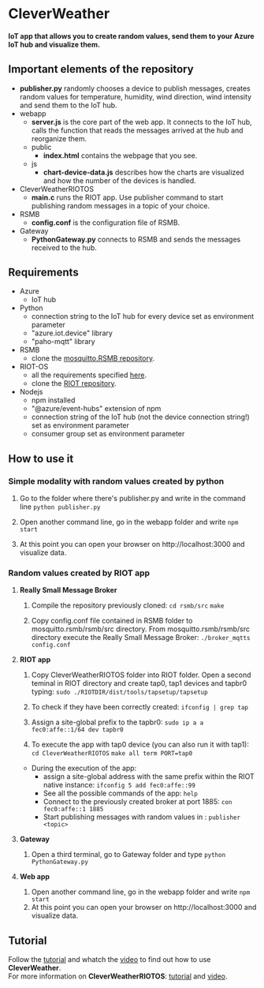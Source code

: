 # CleverWeather
#### IoT app that allows you to create random values, send them to your Azure IoT hub and visualize them. 


## Important elements of the repository

* **publisher.py** randomly chooses a device to publish messages, creates random values for temperature, humidity, wind direction, wind intensity and send them to the IoT hub.
* webapp
    * **server.js** is the core part of the web app. It connects to the IoT hub, calls the function that reads the messages arrived at the hub and reorganize them.
    * public
        * **index.html** contains the webpage that you see.
    * js
        * **chart-device-data.js** describes how the charts are visualized and how the number of the devices is handled.
* CleverWeatherRIOTOS
   * **main.c** runs the RIOT app. Use publisher command to start publishing random messages in a topic of your choice.
* RSMB
   * **config.conf** is the configuration file of RSMB.
* Gateway
   * **PythonGateway.py** connects to RSMB and sends the messages received to the hub.
 

## Requirements

* Azure
    * IoT hub
* Python
    * connection string to the IoT hub for every device set as environment parameter
    * "azure.iot.device" library
    * "paho-mqtt" library
* RSMB
    * clone the [mosquitto.RSMB repository](https://github.com/eclipse/mosquitto.rsmb).
* RIOT-OS
    * all the requirements specified [here](https://github.com/RIOT-OS/Tutorials).
    * clone the [RIOT repository](https://github.com/RIOT-OS/RIOT).
* Nodejs
    * npm installed 
    * "@azure/event-hubs" extension of npm
    * connection string of the IoT hub (not the device connection string!) set as environment parameter
    * consumer group set as environment parameter
    

## How to use it
### Simple modality with random values created by python
1. Go to the folder where there's publisher.py and write in the command line
   `python publisher.py`
  
2. Open another command line, go in the webapp folder and write
   `npm start`

3. At this point you can open your browser on http://localhost:3000 and visualize data.
 
### Random values created by RIOT app
1. **Really Small Message Broker** 
   1. Compile the repository previously cloned:
      `cd rsmb/src`
      `make`

   2. Copy config.conf file contained in RSMB folder to mosquitto.rsmb/rsmb/src directory. From mosquitto.rsmb/rsmb/src directory execute   the Really Small Message Broker:
    `./broker_mqtts config.conf`

2. **RIOT app**
   1. Copy CleverWeatherRIOTOS folder into RIOT folder. Open a second teminal in RIOT directory and create tap0, tap1 devices and tapbr0 typing:
      `sudo ./RIOTDIR/dist/tools/tapsetup/tapsetup`
   2. To check if they have been correctly created:
      `ifconfig | grep tap`
   3. Assign a site-global prefix to the tapbr0:
      `sudo ip a a fec0:affe::1/64 dev tapbr0`

   4. To execute the app with tap0 device (you can also run it with tap1):
   `cd CleverWeatherRIOTOS`
   `make all term PORT=tap0`

   * During the execution of the app: 
      * assign a site-global address with the same prefix within the RIOT native instance:
         `ifconfig 5 add fec0:affe::99`
      * See all the possible commands of the app:
         `help`
      * Connect to the previously created broker at port 1885:
         `con fec0:affe::1 1885`
      * Start publishing messages with random values in <topic>:
         `publisher <topic> `

3. **Gateway**
   1. Open a third terminal, go to Gateway folder and type
      `python PythonGateway.py`

4. **Web app**
   1. Open another command line, go in the webapp folder and write
      `npm start`
   2. At this point you can open your browser on http://localhost:3000 and visualize data.

## Tutorial
Follow the [tutorial](https://www.hackster.io/domitix/clever-weather-4fc8ec) and whatch the [video](https://youtu.be/TwIHceQEKSE) to find out how to use **CleverWeather**.
<br/>For more information on **CleverWeatherRIOTOS**: [tutorial](https://www.hackster.io/domitix/cleverweather-with-riot-os-ada7fe) and [video](https://youtu.be/ikV0G87yPIo).
